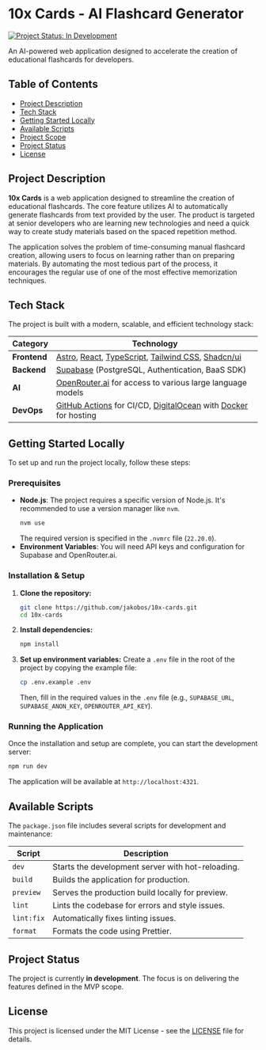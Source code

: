 # 10x Cards - AI Flashcard Generator

[![Project Status: In Development](https://img.shields.io/badge/status-in_development-yellowgreen.svg)](https://github.com/jakobos/10x-cards)

An AI-powered web application designed to accelerate the creation of educational flashcards for developers.

## Table of Contents

- [Project Description](#project-description)
- [Tech Stack](#tech-stack)
- [Getting Started Locally](#getting-started-locally)
- [Available Scripts](#available-scripts)
- [Project Scope](#project-scope)
- [Project Status](#project-status)
- [License](#license)

## Project Description

**10x Cards** is a web application designed to streamline the creation of educational flashcards. The core feature utilizes AI to automatically generate flashcards from text provided by the user. The product is targeted at senior developers who are learning new technologies and need a quick way to create study materials based on the spaced repetition method.

The application solves the problem of time-consuming manual flashcard creation, allowing users to focus on learning rather than on preparing materials. By automating the most tedious part of the process, it encourages the regular use of one of the most effective memorization techniques.

## Tech Stack

The project is built with a modern, scalable, and efficient technology stack:

| Category      | Technology                                                                                                  |
| ------------- | ----------------------------------------------------------------------------------------------------------- |
| **Frontend**  | [Astro](https://astro.build/), [React](https://react.dev/), [TypeScript](https://www.typescriptlang.org/), [Tailwind CSS](https://tailwindcss.com/), [Shadcn/ui](https://ui.shadcn.com/) |
| **Backend**   | [Supabase](https://supabase.com/) (PostgreSQL, Authentication, BaaS SDK)                                    |
| **AI**        | [OpenRouter.ai](https://openrouter.ai/) for access to various large language models                          |
| **DevOps**    | [GitHub Actions](https://github.com/features/actions) for CI/CD, [DigitalOcean](https://www.digitalocean.com/) with [Docker](https://www.docker.com/) for hosting      |

## Getting Started Locally

To set up and run the project locally, follow these steps:

### Prerequisites

-   **Node.js**: The project requires a specific version of Node.js. It's recommended to use a version manager like `nvm`.
    ```sh
    nvm use
    ```
    The required version is specified in the `.nvmrc` file (`22.20.0`).
-   **Environment Variables**: You will need API keys and configuration for Supabase and OpenRouter.ai.

### Installation & Setup

1.  **Clone the repository:**
    ```sh
    git clone https://github.com/jakobos/10x-cards.git
    cd 10x-cards
    ```

2.  **Install dependencies:**
    ```sh
    npm install
    ```

3.  **Set up environment variables:**
    Create a `.env` file in the root of the project by copying the example file:
    ```sh
    cp .env.example .env
    ```
    Then, fill in the required values in the `.env` file (e.g., `SUPABASE_URL`, `SUPABASE_ANON_KEY`, `OPENROUTER_API_KEY`).

### Running the Application

Once the installation and setup are complete, you can start the development server:

```sh
npm run dev
```

The application will be available at `http://localhost:4321`.

## Available Scripts

The `package.json` file includes several scripts for development and maintenance:

| Script       | Description                                    |
| ------------ | ---------------------------------------------- |
| `dev`        | Starts the development server with hot-reloading. |
| `build`      | Builds the application for production.         |
| `preview`    | Serves the production build locally for preview. |
| `lint`       | Lints the codebase for errors and style issues.  |
| `lint:fix`   | Automatically fixes linting issues.            |
| `format`     | Formats the code using Prettier.               |



## Project Status

The project is currently **in development**. The focus is on delivering the features defined in the MVP scope.

## License

This project is licensed under the MIT License - see the [LICENSE](LICENSE) file for details.
